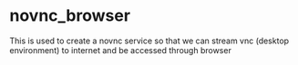 # novnc_browser
This is used to create a novnc service so that we can stream vnc (desktop environment) to internet and be accessed through browser
